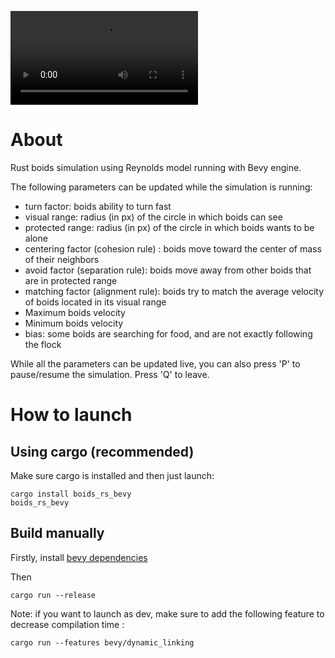 ![](examples/example.mp4)

# About

Rust boids simulation using Reynolds model running with Bevy engine.

The following parameters can be updated while the simulation is running:
- turn factor: boids ability to turn fast
- visual range: radius (in px) of the circle in which boids can see
- protected range: radius (in px) of the circle in which boids wants to be alone
- centering factor (cohesion rule) : boids move toward the center of mass of their neighbors
- avoid factor (separation rule): boids move away from other boids that are in protected range
- matching factor (alignment rule): boids try to match the average velocity of boids located in its visual range
- Maximum boids velocity
- Minimum boids velocity
- bias: some boids are searching for food, and are not exactly following the flock

While all the parameters can be updated live, you can also press 'P' to pause/resume the simulation.
Press 'Q' to leave.

# How to launch
## Using cargo (recommended)

Make sure cargo is installed and then just launch:
~~~
cargo install boids_rs_bevy
boids_rs_bevy
~~~

## Build manually

Firstly, install [bevy dependencies](https://github.com/bevyengine/bevy/blob/main/docs/linux_dependencies.md)

Then 
~~~
cargo run --release
~~~

Note: if you want to launch as dev, make sure to add the following feature to decrease compilation time :
~~~
cargo run --features bevy/dynamic_linking 
~~~ 